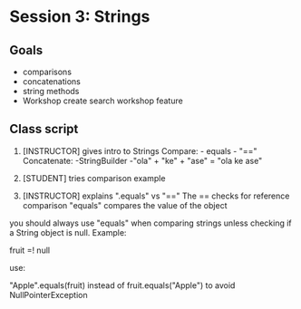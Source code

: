 # Session 3:  Strings

## Goals
   
   - comparisons
   - concatenations
   - string methods
   - Workshop create search workshop feature
     
## Class script

1. [INSTRUCTOR] gives intro to Strings
    Compare:
        - equals
        - "=="
    Concatenate:
        -StringBuilder
        -"ola" + "ke" + "ase" = "ola ke ase"

2. [STUDENT] tries comparison example


3. [INSTRUCTOR] explains ".equals" vs "=="
The == checks for reference comparison
"equals" compares the value of the object

you should always use "equals" when comparing strings unless checking if a String object is null. Example:

fruit =! null

use:

"Apple".equals(fruit) instead of fruit.equals("Apple") to avoid NullPointerException


